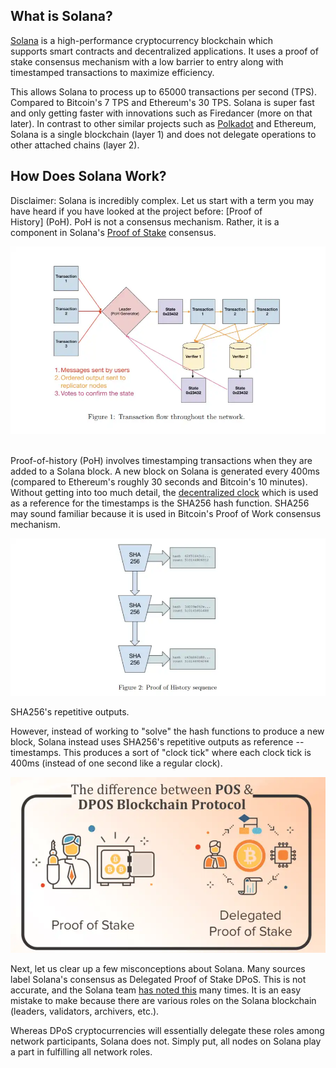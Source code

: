 What is Solana?
---------------

[Solana](https://solana.com/) is a high-performance cryptocurrency blockchain which supports smart contracts and decentralized applications. It uses a proof of stake consensus mechanism with a low barrier to entry along with timestamped transactions to maximize efficiency.

This allows Solana to process up to 65000 transactions per second (TPS). Compared to Bitcoin's 7 TPS and Ethereum's 30 TPS. Solana is super fast and only getting faster with innovations such as Firedancer (more on that later). In contrast to other similar projects such as [Polkadot](https://coinbureau.com/review/polkadot-dot/) and Ethereum, Solana is a single blockchain (layer 1) and does not delegate operations to other attached chains (layer 2).


How Does Solana Work? 
----------------------

Disclaimer: Solana is incredibly complex. Let us start with a term you may have heard if you have looked at the project before: [Proof of History] (PoH). PoH is not a consensus mechanism. Rather, it is a component in Solana's [Proof of Stake](https://coinbureau.com/analysis/proof-of-work-vs-proof-of-stake/) consensus.


![Solana Cryptocurrency Architecture](img/image.png) 

Proof-of-history (PoH) involves timestamping transactions when they are added to a Solana block. A new block on Solana is generated every 400ms (compared to Ethereum's roughly 30 seconds and Bitcoin's 10 minutes). Without getting into too much detail, the [decentralized clock](https://www.youtube.com/watch?v=50XwCYD3idY) which is used as a reference for the timestamps is the SHA256 hash function. SHA256 may sound familiar because it is used in Bitcoin's Proof of Work consensus mechanism.

![Solana Decentralized Clock](img/poh.png)

SHA256's repetitive outputs. 

However, instead of working to "solve" the hash functions to produce a new block, Solana instead uses SHA256's repetitive outputs as reference -- timestamps. This produces a sort of "clock tick" where each clock tick is 400ms (instead of one second like a regular clock).

![PoS vs DPoS](img/dpos.png)


Next, let us clear up a few misconceptions about Solana. Many sources label Solana's consensus as Delegated Proof of Stake DPoS. This is not accurate, and the Solana team [has noted this](https://www.youtube.com/watch?v=wSAq1J_MJQQ) many times. It is an easy mistake to make because there are various roles on the Solana blockchain (leaders, validators, archivers, etc.).

Whereas DPoS cryptocurrencies will essentially delegate these roles among network participants, Solana does not. Simply put, all nodes on Solana play a part in fulfilling all network roles.
